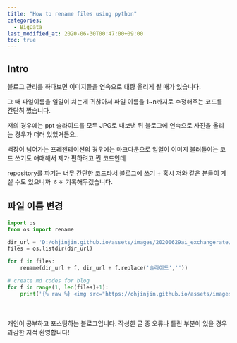 ```yaml
---
title: "How to rename files using python"
categories: 
  - BigData
last_modified_at: 2020-06-30T00:47:00+09:00
toc: true
---
```


Intro
---
블로그 관리를 하다보면 이미지들을 연속으로 대량 올리게 될 때가 있습니다.<br/>

그 때 파일이름을 일일이 치는게 귀찮아서 파일 이름을 1~n까지로 수정해주는 코드를 간단히 짰습니다.<br/>

저의 경우에는 ppt 슬라이드를 모두 JPG로 내보낸 뒤 블로그에 연속으로 사진을 올리는 경우가 더러 있었거든요..<br/>


백장이 넘어가는 프레젠테이션의 경우에는 마크다운으로 일일이 이미지 불러들이는 코드 쓰기도 애매해서 제가 편하려고 짠 코드인데

repository를 파기는 너무 간단한 코드라서 블로그에 쓰기 \+ 혹시 저와 같은 분들이 계실 수도 있으니까 ㅎㅎ 기록해두겠습니다.<br/>

파일 이름 변경
---

~~~python
import os
from os import rename

dir_url = 'D:/ohjinjin.github.io/assets/images/20200629ai_exchangerate/'
files = os.listdir(dir_url)

for f in files:
    rename(dir_url + f, dir_url + f.replace('슬라이드',''))

# create md codes for blog
for f in range(1, len(files)+1):
    print('{% raw %} <img src="https://ohjinjin.github.io/assets/images/20200629ai_exchangerate/' + str(f) +'.JPG" alt=""> {% endraw %}<br/>')
~~~

<br/><br/>
개인이 공부하고 포스팅하는 블로그입니다. 작성한 글 중 오류나 틀린 부분이 있을 경우 과감한 지적 환영합니다!<br/><br/>